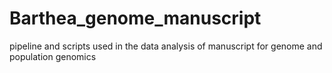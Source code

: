# Barthea_genome_manuscript
pipeline and scripts used in the data analysis of manuscript for genome and population genomics
